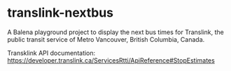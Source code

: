 # translink-nextbus

A Balena playground project to display the next bus times for
Translink, the public transit service of Metro Vancouver, British
Columbia, Canada.

Transklink API documentation: https://developer.translink.ca/ServicesRtti/ApiReference#StopEstimates
